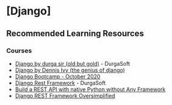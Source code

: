 # [Django]

## Recommended Learning Resources

### Courses
- [Django by durga sir (old but gold)](https://mega.nz/folder/3HIh1ICQ#7SWdtlAvdfvoFEPb_n6RDA) - DurgaSoft
- [Django by Dennis Ivy (the genius of django)](https://www.udemy.com/course/python-django-2021-complete-course/)
- [Django Bootcamp - October 2020](https://www.youtube.com/playlist?list=PLEsfXFp6DpzT-1RVQVsL7C2XGMeQzfqAL)
- [Django Rest Framework](https://www.youtube.com/playlist?list=PLXHLAo6ZUDp0zE8FnnzG_QF9QyBSG-bw8) - DurgaSoft
- [Build a REST API with native Python without Any Framework](https://www.youtube.com/playlist?list=PLd3UqWTnYXOkY3Ajiydn_Ok9etnwVv8Hx)
- [Django REST Framework Oversimplified](https://www.youtube.com/watch?v=cJveiktaOSQ)